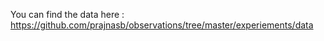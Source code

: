 You can find the data here : https://github.com/prajnasb/observations/tree/master/experiements/data
